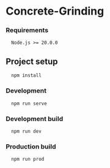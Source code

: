 # Concrete-Grinding

### Requirements

```
  Node.js >= 20.0.0
```

## Project setup

```
  npm install
```

### Development

```
  npm run serve
```

### Development build

```
  npm run dev
```

### Production build

```
  npm run prod
```
